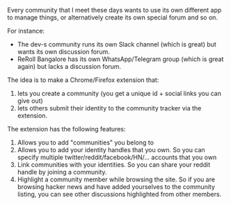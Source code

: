 Every community that I meet these days wants to use its own different app to manage things, or alternatively create its own special forum and so on.

For instance:

- The dev-s community runs its own Slack channel (which is great) but wants its own discussion forum.
- ReRoll Bangalore has its own WhatsApp/Telegram group (which is great again) but lacks a discussion forum.

The idea is to make a Chrome/Firefox extension that:

1. lets you create a community (you get a unique id + social links you can give out)
2. lets others submit their identity to the community tracker via the extension.

The extension has the following features:

1. Allows you to add "communities" you belong to
2. Allows you to add your identity handles that you own. So you can specify multiple twitter/reddit/facebook/HN/... accounts that you own
3. Link communities with your identities. So you can share your reddit handle by joining a community.
4. Highlight a community member while browsing the site. So if you are browsing hacker news and have added yourselves to the community listing, you can see other discussions highlighted from other members.